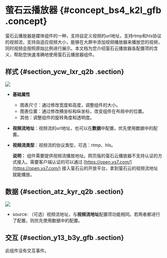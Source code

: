 # 萤石云播放器 {#concept_bs4_k2l_gfb .concept}

萤石云播放器是媒体组件的一种，支持自定义视频的url地址，支持rtmp和hls协议的视频流，支持自适应视频大小，能够在大屏中添加视频播放器来播放您的视频，同时视频会按照原始比例进行展示。本文档为您介绍萤石云播放器各配置项的含义，帮助您快速准确地使用萤石云播放器组件。

## 样式 {#section_ycw_lxr_q2b .section}

![](http://static-aliyun-doc.oss-cn-hangzhou.aliyuncs.com/assets/img/21804/155771912012749_zh-CN.png)

-   **基础属性**

    -   图表尺寸：通过修改宽度和高度，调整组件的大小。
    -   图表位置：通过修改横坐标和纵坐标，改变组件在布局中的位置。
    -   其他：调整组件的旋转角度和透明度。
-   **视频流地址**：视频流的url地址，也可以在**数据**中配置，优先使用数据中的配置。
-   **视频流类型**：视频流的协议类型，可选：rtmp、hls。

    **说明：** 组件需要提供视频流播放地址。网页版的萤石云播放器不支持认证的方式接入。需要客户端认证的可以通过 [https://open.ys7.com/](https://open.ys7.com/) 接入萤石云的开放平台，拿到萤石云的视频流地址就能播放。


## 数据 {#section_atz_kyr_q2b .section}

![](http://static-aliyun-doc.oss-cn-hangzhou.aliyuncs.com/assets/img/21804/155771912012753_zh-CN.png)

-   source: （可选）视频流地址，与**视频流地址**配置项功能相同。若两者都进行了配置，则优先使用数据中的配置。

## 交互 {#section_y13_b3y_gfb .section}

此组件没有交互事件。

